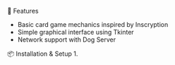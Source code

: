 🚀 Features
- Basic card game mechanics inspired by Inscryption
- Simple graphical interface using Tkinter
- Network support with Dog Server

📦 Installation & Setup
 1.
